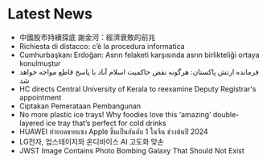 # Latest News
-  中國股市持續探底 謝金河：經濟衰敗的前兆
-  Richiesta di distacco: c’è la procedura informatica
-  Cumhurbaşkanı Erdoğan: Asrın felaketi karşısında asrın birlikteliği ortaya konulmuştur
-  فرمانده ارتش پاکستان: هرگونه نقض حاکمیت اسلام آباد با پاسخ قاطع مواجه خواهد شد
-  HC directs Central University of Kerala to reexamine Deputy Registrar's appointment
-  Ciptakan Pemerataan Pembangunan
-  No more plastic ice trays! Why foodies love this ‘amazing’ double-layered ice tray that’s perfect for cold drinks
-  HUAWEI ทำยอดขายแซง Apple ขึ้นเป็นอันดับ 1 ในจีน ช่วงต้นปี 2024
-  LG전자, 업스테이지와 온디바이스 AI 고도화 맞손
-  JWST Image Contains Photo Bombing Galaxy That Should Not Exist
